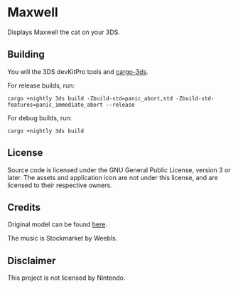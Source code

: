 # Maxwell

Displays Maxwell the cat on your 3DS.

## Building

You will the 3DS devKitPro tools and [cargo-3ds](https://github.com/rust3ds/cargo-3ds).

For release builds, run:

    cargo +nightly 3ds build -Zbuild-std=panic_abort,std -Zbuild-std-features=panic_immediate_abort --release

For debug builds, run:

    cargo +nightly 3ds build

## License

Source code is licensed under the GNU General Public License, version 3 or later.
The assets and application icon are not under this license, and are licensed to
their respective owners.

## Credits

Original model can be found [here](https://sketchfab.com/3d-models/dingus-the-cat-2ca7f3c1957847d6a145fc35de9046b0).

The music is Stockmarket by Weebls.

## Disclaimer

This project is not licensed by Nintendo.
